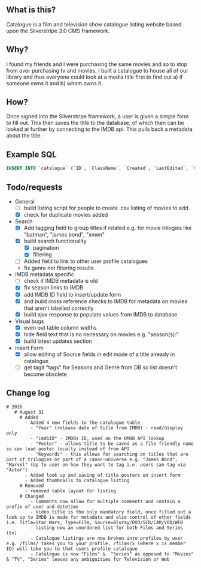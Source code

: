 ## What is this? ##
Catalogue is a film and television show catalogue listing website based upon the Silverstripe 3.0 CMS framework.

## Why? ##
I found my friends and I were purchasing the same movies and so to stop from over purchasing tv and movies, I built a catalogue to house all of our library and thus everyone could look at a media title first to find out a) if someone owns it and b) whom owns it.

## How? ##
Once signed into the Silverstripe framework, a user is given a simple form to fill out. This then saves the title to the database, of which then can be looked at further by connecting to the IMDB api. This pulls back a metadata about the title.

## Example SQL ##

```sql
INSERT INTO `catalogue` (`ID`, `ClassName`, `Created`, `LastEdited`, `Video_title`, `Video_type`, `Genre`, `Seasons`, `Status`, `Source`, `Quality`, `Owner`, `Comments`, `Wanted_by`, `Last_updated`) VALUES (1, 'Catalogue', '2014-03-18 22:03:08', '2014-03-18 22:03:08', 'Breaking Bad', 'TV', 'Drama | Crime', 'Season 1 | Season 2 | Season 3 | Season 4 | Season 5', 'Downloaded', 'HDTV', '720p', '1', 'later seasons HDTV 720p', NULL, '2014-03-18 22:03:08', 'Drugs , Bryan Cranston', `breakingBad.jpg`, 'tt0903747', '2008-2013';
```

## Todo/requests ##
  - General
	  - [ ] build listing script for people to create .csv listing of movies to add.
	  - [x]  check for duplicate movies added
  - Search
      - [x] Add tagging field to group titles if related e.g. for movie trilogies like "batman", "james bond", "xmen"
      - [x] build search functionality
        - [x]  pagination
        - [x]  filtering
	  - [ ] Added field to link to other user profile catalogues
	  - fix genre not filtering results
  - IMDB metadata specific
      - [ ]  check if IMDB metadata is old
      - [x]  fix season links to IMDB
      - [x]  add IMDB ID field to insert/update form
      - [x]  and build cross reference checks to IMDB for metadata on movies that aren't labelled correctly
      - [x]  build ajax response to populate values from IMDB to database
  - Visual bugs
      - [x] even out table column widths
      - [x] hide field text that is no necessary on movies e.g. "season(s):"
      - [x] build latest updates section
  - Insert Form
      - [x] allow editing of Source fields in edit mode of a title already in catalogue
	  - [ ] get tagit "tags" for Seasons and Genre from DB so list doesn't become obsolete 

## Change log ##
    # 2016
	   # August 31
	     # Added
		   - Added 4 new fields to the catalogue table
		     - "Year" (release date of title from IMDB) - read/display only
			 - "imdbID" - IMDBs ID, used on the OMDB API lookup
			 - "Poster" - allows title to be saved as a file friendly name so can load poster locally instead of from API
			 - "Keywords" - this allows for searching on titles that are part of trilogies or part of a canon-universe e.g. "James Bond", "Marvel" (Up to user on how they want to tag i.e. users can tag via "Actor")
		   - Added look up and saving of title posters on insert form
		   - Added thumbnails to catalogue listing
		 # Removed
		   - removed table layout for listing
		 # Changed
			 - Comments now allow for multiple comments and contain a prefix of user and datetime
			 - Video title is the only mandatory field, once filled out a look up to IMDB is made for metadata and also control of other fields i.e. Title=Star Wars, Type=Film, Source=Bluray/DVD/SCR/CAM/VOD/WEB	
			 - listing now an unordered list for both Films and Series (tv)
			 - Catalogue listings are now broken into profiles by user e.g. /films/ takes you to your profile, /films/x (where x is member ID) will take you to that users profile catalogue
			 - Catalogue is now "Films" &  "Series" as opposed to "Movies" & "TV", "Series" leaves any ambiguities for Television or Web